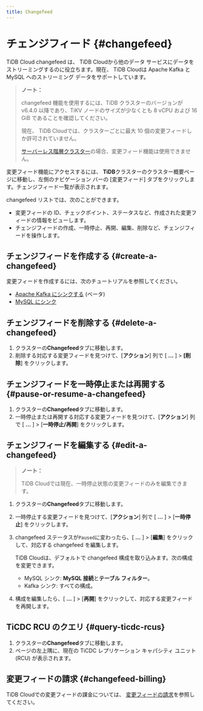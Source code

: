 ```yaml
---
title: Changefeed
---
```


# チェンジフィード {#changefeed}

TiDB Cloud changefeed は、 TiDB Cloudから他のデータ サービスにデータをストリーミングするのに役立ちます。現在、 TiDB Cloudは Apache Kafka と MySQL へのストリーミング データをサポートしています。

> **ノート：**
>
> changefeed 機能を使用するには、TiDB クラスターのバージョンが v6.4.0 以降であり、TiKV ノードのサイズが少なくとも 8 vCPU および 16 GiB であることを確認してください。
>
> 現在、 TiDB Cloudでは、クラスターごとに最大 10 個の変更フィードしか許可されていません。
>
> [サーバーレス階層クラスター](/tidb-cloud/select-cluster-tier.md#serverless-tier-beta)の場合、変更フィード機能は使用できません。

変更フィード機能にアクセスするには、 **TiDB**クラスターのクラスター概要ページに移動し、左側のナビゲーション バーの [変更フィード] タブをクリックします。チェンジフィード一覧が表示されます。

changefeed リストでは、次のことができます。

-   変更フィードの ID、チェックポイント、ステータスなど、作成された変更フィードの情報をビューします。
-   チェンジフィードの作成、一時停止、再開、編集、削除など、チェンジフィードを操作します。

## チェンジフィードを作成する {#create-a-changefeed}

変更フィードを作成するには、次のチュートリアルを参照してください。

-   [Apache Kafka にシンクする](/tidb-cloud/changefeed-sink-to-apache-kafka.md) (ベータ)
-   [MySQL にシンク](/tidb-cloud/changefeed-sink-to-mysql.md)

## チェンジフィードを削除する {#delete-a-changefeed}

1.  クラスターの**Changefeed**タブに移動します。
2.  削除する対応する変更フィードを見つけて、[**アクション**] 列で [ <strong>...</strong> ] &gt; <strong>[削除</strong>] をクリックします。

## チェンジフィードを一時停止または再開する {#pause-or-resume-a-changefeed}

1.  クラスターの**Changefeed**タブに移動します。
2.  一時停止または再開する対応する変更フィードを見つけて、[**アクション**] 列で [ <strong>...</strong> ] &gt; [<strong>一時停止/再開</strong>] をクリックします。

## チェンジフィードを編集する {#edit-a-changefeed}

> **ノート：**
>
> TiDB Cloudでは現在、一時停止状態の変更フィードのみを編集できます。

1.  クラスターの**Changefeed**タブに移動します。

2.  一時停止する変更フィードを見つけて、[**アクション**] 列で [ <strong>...</strong> ] &gt; [<strong>一時停止</strong>] をクリックします。

3.  changefeed ステータスが`Paused`に変わったら、[ **...** ] &gt; [<strong>編集</strong>] をクリックして、対応する changefeed を編集します。

    TiDB Cloudは、デフォルトで changefeed 構成を取り込みます。次の構成を変更できます。

    -   MySQL シンク: **MySQL 接続**と<strong>テーブル フィルター</strong>。
    -   Kafka シンク: すべての構成。

4.  構成を編集したら、[ **...** ] &gt; [<strong>再開</strong>] をクリックして、対応する変更フィードを再開します。

## TiCDC RCU のクエリ {#query-ticdc-rcus}

1.  クラスターの**Changefeed**タブに移動します。
2.  ページの左上隅に、現在の TiCDC レプリケーション キャパシティ ユニット (RCU) が表示されます。

## 変更フィードの請求 {#changefeed-billing}

TiDB Cloudでの変更フィードの課金については、 [変更フィードの請求](/tidb-cloud/tidb-cloud-billing-ticdc-rcu.md)を参照してください。
